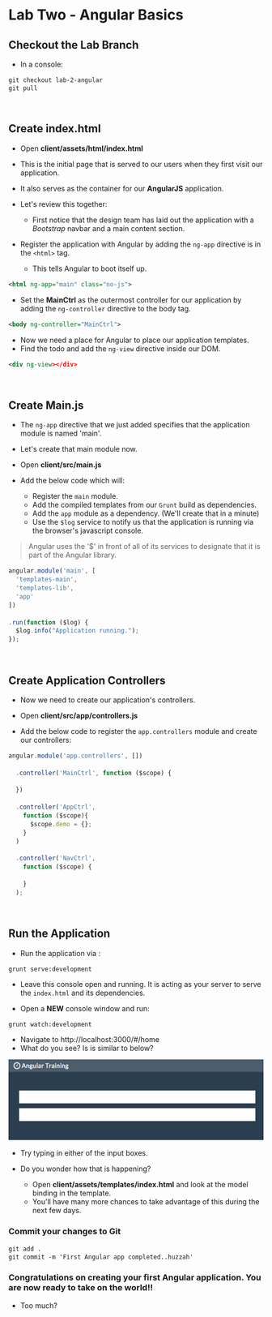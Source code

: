 # Lab Two - Angular Basics

## Checkout the Lab Branch
- In a console:

```
git checkout lab-2-angular
git pull
```
&nbsp;
## Create index.html

- Open **client/assets/html/index.html**
- This is the initial page that is served to our users when they first visit our application.
- It also serves as the container for our **AngularJS** application.


- Let's review this together:
  - First notice that the design team has laid out the application with a *Bootstrap* navbar and a main content section.


- Register the application with Angular by adding the `ng-app` directive is in the `<html>` tag.
    - This tells Angular to boot itself up.


```xml
<html ng-app="main" class="no-js">
```

- Set the **MainCtrl** as the outermost controller for our application by adding the `ng-controller` directive to the body tag.

```xml
<body ng-controller="MainCtrl">
```

- Now we need a place for Angular to place our application templates.
- Find the todo and add the `ng-view` directive inside our DOM.

```xml
<div ng-view></div>
```

&nbsp;
## Create Main.js

- The `ng-app` directive that we just added specifies that the application module is named 'main'.
- Let's create that main module now.
- Open **client/src/main.js**


- Add the below code which will:
  - Register the `main` module.
  - Add the compiled templates from our `Grunt` build as dependencies.
  - Add the `app` module as a dependency. (We'll create that in a minute)
  - Use the `$log` service to notify us that the application is running via the browser's javascript console.

> Angular uses the '$' in front of all of its services to designate that it is part of the Angular library.

```javascript
angular.module('main', [
  'templates-main',
  'templates-lib',
  'app'
])

.run(function ($log) {
  $log.info("Application running.");
});
```

&nbsp;
## Create Application Controllers

- Now we need to create our application's controllers.
- Open **client/src/app/controllers.js**

- Add the below code to register the `app.controllers` module and create our controllers:

```javascript
angular.module('app.controllers', [])

  .controller('MainCtrl', function ($scope) {

  })

  .controller('AppCtrl',
    function ($scope){
      $scope.demo = {};
    }
  )

  .controller('NavCtrl',
    function ($scope) {

    }
  );
```

&nbsp;
## Run the Application
- Run the application via :

```
grunt serve:development
```
- Leave this console open and running. It is acting as your server to serve the `index.html` and its dependencies.


- Open a **NEW** console window and run:

```
grunt watch:development
```


- Navigate to http://localhost:3000/#/home
- What do you see? Is is similar to below?

![](img/lab02/indexResult.png)

- Try typing in either of the input boxes.


- Do you wonder how that is happening?
  - Open **client/assets/templates/index.html** and look at the model binding in the template.
  - You'll have many more chances to take advantage of this during the next few days.

### Commit your changes to Git
```
git add .
git commit -m 'First Angular app completed..huzzah'
```

### Congratulations on creating your first Angular application. You are now ready to take on the world!!
- Too much?
